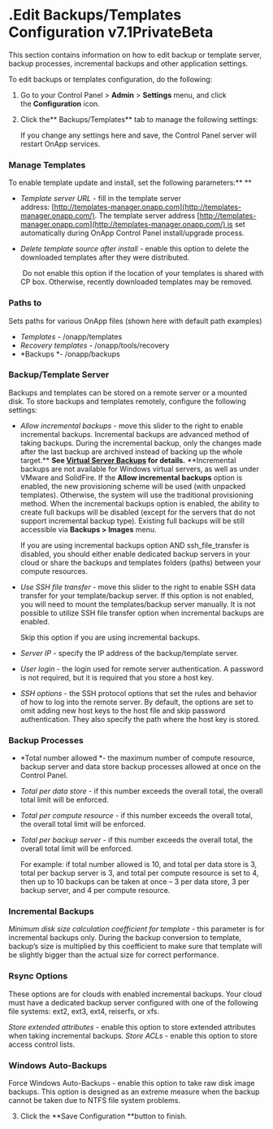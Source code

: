 # .Edit Backups/Templates Configuration v7.1PrivateBeta

This section contains information on how to edit backup or template server, backup processes, incremental backups and other application settings.

To edit backups or templates configuration, do the following:

1.  Go to your Control Panel &gt; **Admin** &gt; **Settings** menu, and click the **Configuration** icon.
2.  Click the** Backups/Templates** tab to manage the following settings: 

    If you change any settings here and save, the Control Panel server will restart OnApp services.

### **Manage Templates**

To enable template update and install, set the following parameters:** **

-   *Template server URL* - fill in the template server address: [http://templates-manager.onapp.com](http://templates-manager.onapp.com/). The template server address [http://templates-manager.onapp.com](http://templates-manager.onapp.com/) is set automatically during OnApp Control Panel install/upgrade process.

-   *Delete template source after install -* enable this option to delete the downloaded templates after they were distributed.

     Do not enable this option if the location of your templates is shared with CP box. Otherwise, recently downloaded templates may be removed.

### **Paths to**

Sets paths for various OnApp files (shown here with default path examples)

-   *Templates -* /onapp/templates
-   *Recovery templates* - /onapp/tools/recovery
-   *Backups *- /onapp/backups

### **Backup/Template Server**

Backups and templates can be stored on a remote server or a mounted disk. To store backups and templates remotely, configure the following settings:

-   *Allow incremental backups* - move this slider to the right to enable incremental backups. Incremental backups are advanced method of taking backups. During the incremental backup, only the changes made after the last backup are archived instead of backing up the whole target.** **See [Virtual Server Backups](.Manage_Virtual_Server_Backups_v7.1PrivateBeta) for details.** **Incremental backups are not available for Windows virtual servers, as well as under VMware and SolidFire.
    If the **Allow incremental backups** option is enabled, the new provisioning scheme will be used (with unpacked templates). Otherwise, the system will use the traditional provisioning method.
    When the incremental backups option is enabled, the ability to create full backups will be disabled (except for the servers that do not support incremental backup type). Existing full backups will be still accessible via **Backups **&gt;** Images** menu.

    If you are using incremental backups option AND ssh\_file\_transfer is disabled, you should either enable dedicated backup servers in your cloud or share the backups and templates folders (paths) between your compute resources.

-   *Use SSH file transfer* - move this slider to the right to enable SSH data transfer for your template/backup server. If this option is not enabled, you will need to mount the templates/backup server manually. It is not possible to utilize SSH file transfer option when incremental backups are enabled.

    Skip this option if you are using incremental backups.

-   *Server IP* - specify the IP address of the backup/template server.
-   *User login* - the login used for remote server authentication. A password is not required, but it is required that you store a host key.
-   *SSH options* - the SSH protocol options that set the rules and behavior of how to log into the remote server. By default, the options are set to omit adding new host keys to the host file and skip password authentication. They also specify the path where the host key is stored.

### **Backup Processes**

-   *Total number allowed *- the maximum number of compute resource, backup server and data store backup processes allowed at once on the Control Panel.
-   *Total per data store -* if this number exceeds the overall total, the overall total limit will be enforced.

-   *Total per compute resource -* if this number exceeds the overall total, the overall total limit will be enforced.

-   *Total per backup server* - if this number exceeds the overall total, the overall total limit will be enforced.

    For example: if total number allowed is 10, and total per data store is 3, total per backup server is 3, and total per compute resource is set to 4, then up to 10 backups can be taken at once – 3 per data store, 3 per backup server, and 4 per compute resource.

### **Incremental Backups**

*Minimum disk size calculation coefficient for template -* this parameter is for incremental backups only. During the backup conversion to template, backup’s size is multiplied by this coefficient to make sure that template will be slightly bigger than the actual size for correct performance.

### **Rsync Options**

These options are for clouds with enabled incremental backups. Your cloud must have a dedicated backup server configured with one of the following file systems: ext2, ext3, ext4, reiserfs, or xfs.

*Store extended attributes* - enable this option to store extended attributes when taking incremental backups.
*Store ACLs* - enable this option to store access control lists.

### Windows Auto-Backups

Force Windows Auto-Backups - enable this option to take raw disk image backups. This option is designed as an extreme measure when the backup cannot be taken due to NTFS file system problems.

3. Click the **Save Configuration **button to finish.


